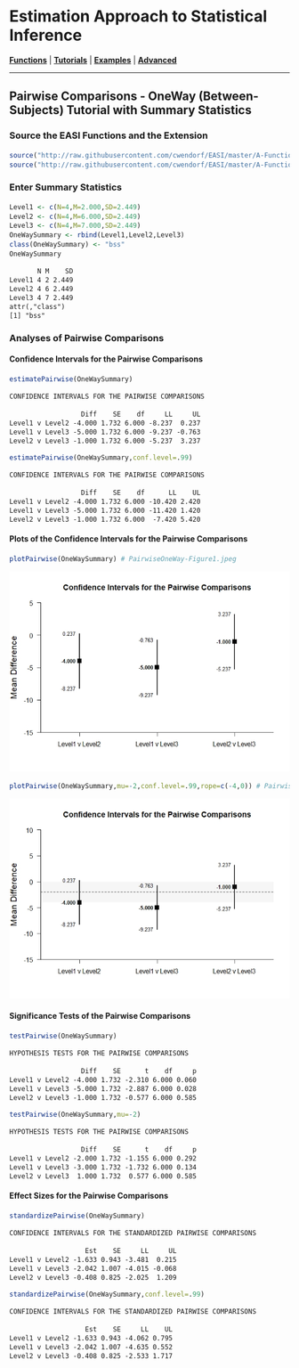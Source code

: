 # Estimation Approach to Statistical Inference

[**Functions**](../../A-Functions) | 
[**Tutorials**](../../B-Tutorials) | 
[**Examples**](../../C-Examples) | 
[**Advanced**](../../D-Advanced)

---

## Pairwise Comparisons - OneWay (Between-Subjects) Tutorial with Summary Statistics

### Source the EASI Functions and the Extension

```r
source("http://raw.githubusercontent.com/cwendorf/EASI/master/A-Functions/EASI-Functions.R")
source("http://raw.githubusercontent.com/cwendorf/EASI/master/A-Functions/EASI-Pairwise-Extension.R")
```

### Enter Summary Statistics

```r
Level1 <- c(N=4,M=2.000,SD=2.449)
Level2 <- c(N=4,M=6.000,SD=2.449)
Level3 <- c(N=4,M=7.000,SD=2.449)
OneWaySummary <- rbind(Level1,Level2,Level3)
class(OneWaySummary) <- "bss"
OneWaySummary
```
```
       N M    SD
Level1 4 2 2.449
Level2 4 6 2.449
Level3 4 7 2.449
attr(,"class")
[1] "bss"
```

### Analyses of Pairwise Comparisons

#### Confidence Intervals for the Pairwise Comparisons

```r
estimatePairwise(OneWaySummary)
```
```
CONFIDENCE INTERVALS FOR THE PAIRWISE COMPARISONS

                  Diff    SE    df     LL     UL
Level1 v Level2 -4.000 1.732 6.000 -8.237  0.237
Level1 v Level3 -5.000 1.732 6.000 -9.237 -0.763
Level2 v Level3 -1.000 1.732 6.000 -5.237  3.237
```

```r
estimatePairwise(OneWaySummary,conf.level=.99)
```
```
CONFIDENCE INTERVALS FOR THE PAIRWISE COMPARISONS

                  Diff    SE    df      LL    UL
Level1 v Level2 -4.000 1.732 6.000 -10.420 2.420
Level1 v Level3 -5.000 1.732 6.000 -11.420 1.420
Level2 v Level3 -1.000 1.732 6.000  -7.420 5.420
```

#### Plots of the Confidence Intervals for the Pairwise Comparisons

```r
plotPairwise(OneWaySummary) # PairwiseOneWay-Figure1.jpeg
```
<kbd><img src="PairwiseOneWay-Figure1.jpeg"></kbd>
```r
plotPairwise(OneWaySummary,mu=-2,conf.level=.99,rope=c(-4,0)) # PairwiseOneWay-Figure2.jpeg
```
<kbd><img src="PairwiseOneWay-Figure2.jpeg"></kbd>

#### Significance Tests of the Pairwise Comparisons

```r
testPairwise(OneWaySummary)
```
```
HYPOTHESIS TESTS FOR THE PAIRWISE COMPARISONS

                  Diff    SE      t    df     p
Level1 v Level2 -4.000 1.732 -2.310 6.000 0.060
Level1 v Level3 -5.000 1.732 -2.887 6.000 0.028
Level2 v Level3 -1.000 1.732 -0.577 6.000 0.585
```

```r
testPairwise(OneWaySummary,mu=-2)
```
```
HYPOTHESIS TESTS FOR THE PAIRWISE COMPARISONS

                  Diff    SE      t    df     p
Level1 v Level2 -2.000 1.732 -1.155 6.000 0.292
Level1 v Level3 -3.000 1.732 -1.732 6.000 0.134
Level2 v Level3  1.000 1.732  0.577 6.000 0.585
```

#### Effect Sizes for the Pairwise Comparisons

```r
standardizePairwise(OneWaySummary)
```
```
CONFIDENCE INTERVALS FOR THE STANDARDIZED PAIRWISE COMPARISONS

                   Est    SE     LL     UL
Level1 v Level2 -1.633 0.943 -3.481  0.215
Level1 v Level3 -2.042 1.007 -4.015 -0.068
Level2 v Level3 -0.408 0.825 -2.025  1.209
```

```r
standardizePairwise(OneWaySummary,conf.level=.99)
```
```
CONFIDENCE INTERVALS FOR THE STANDARDIZED PAIRWISE COMPARISONS

                   Est    SE     LL    UL
Level1 v Level2 -1.633 0.943 -4.062 0.795
Level1 v Level3 -2.042 1.007 -4.635 0.552
Level2 v Level3 -0.408 0.825 -2.533 1.717
```
